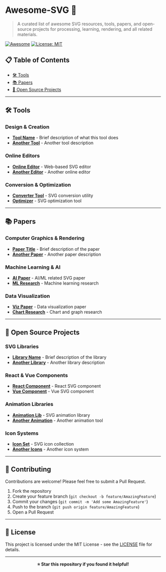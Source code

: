 # Awesome-SVG 🎨

> A curated list of awesome SVG resources, tools, papers, and open-source projects for processing, learning, rendering, and all related materials.

[![Awesome](https://awesome.re/badge.svg)](https://awesome.re)
[![License: MIT](https://img.shields.io/badge/License-MIT-yellow.svg)](https://opensource.org/licenses/MIT)

## 📋 Table of Contents

- [🛠️ Tools](#️-tools)
- [📚 Papers](#-papers)
- [🚀 Open Source Projects](#-open-source-projects)

---

## 🛠️ Tools

### Design & Creation
- **[Tool Name](https://example.com)** - Brief description of what this tool does
- **[Another Tool](https://example.com)** - Another tool description

### Online Editors
- **[Online Editor](https://example.com)** - Web-based SVG editor
- **[Another Editor](https://example.com)** - Another online editor

### Conversion & Optimization
- **[Converter Tool](https://example.com)** - SVG conversion utility
- **[Optimizer](https://example.com)** - SVG optimization tool

---

## 📚 Papers

### Computer Graphics & Rendering
- **[Paper Title](https://arxiv.org/abs/xxxx.xxxxx)** - Brief description of the paper
- **[Another Paper](https://ieeexplore.ieee.org/document/xxxxxxx)** - Another paper description

### Machine Learning & AI
- **[AI Paper](https://arxiv.org/abs/xxxx.xxxxx)** - AI/ML related SVG paper
- **[ML Research](https://arxiv.org/abs/xxxx.xxxxx)** - Machine learning research

### Data Visualization
- **[Viz Paper](https://dl.acm.org/doi/10.1145/xxxxxxx)** - Data visualization paper
- **[Chart Research](https://example.com)** - Chart and graph research

---

## 🚀 Open Source Projects

### SVG Libraries
- **[Library Name](https://github.com/user/repo)** - Brief description of the library
- **[Another Library](https://github.com/user/repo)** - Another library description

### React & Vue Components
- **[React Component](https://github.com/user/repo)** - React SVG component
- **[Vue Component](https://github.com/user/repo)** - Vue SVG component

### Animation Libraries
- **[Animation Lib](https://github.com/user/repo)** - SVG animation library
- **[Another Animation](https://github.com/user/repo)** - Another animation tool

### Icon Systems
- **[Icon Set](https://github.com/user/repo)** - SVG icon collection
- **[Another Icons](https://github.com/user/repo)** - Another icon system

---

## 🤝 Contributing

Contributions are welcome! Please feel free to submit a Pull Request.

1. Fork the repository
2. Create your feature branch (`git checkout -b feature/AmazingFeature`)
3. Commit your changes (`git commit -m 'Add some AmazingFeature'`)
4. Push to the branch (`git push origin feature/AmazingFeature`)
5. Open a Pull Request

---

## 📄 License

This project is licensed under the MIT License - see the [LICENSE](LICENSE) file for details.

---

<div align="center">

**⭐ Star this repository if you found it helpful!**

</div>
